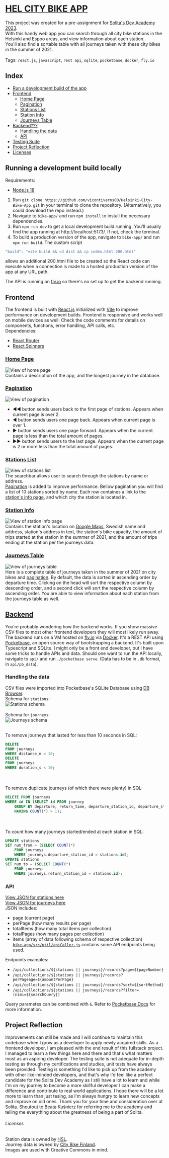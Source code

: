 # [HEL CITY BIKE APP](https://helbikeapp.surge.sh/)

This project was created for a pre-assignment for [Solita's Dev Academy 2023](https://github.com/solita/dev-academy-2023-exercise).<br>
With this handy web app you can search through all city bike stations in the Helsinki and Espoo areas, and view information about each station.<br>
You'll also find a sortable table with all journeys taken with these city bikes in the summer of 2021.<br><br>
Tags: `react.js`, `javascript`, `rest api`, `sqlite`, `pocketbase`, `docker`, `fly.io` 

## Index

- [Run a development build of the app](#running-a-development-build-locally)
- [Frontend](#frontend)
    - [Home Page](#home-page)
    - [Pagination](#pagination)
    - [Stations List](#stations-list)
    - [Station Info](#station-info)
    - [Journeys Table](#journeys-table)
- [Backend???](#backend)
    - [Handling the data](#handling-the-data)
    - [API](#api)
- [Testing Suite](#testing)
- [Project Reflection](#project-reflection)
- [Licenses](#licenses)

## Running a development build locally
Requirements:
- [Node.js 18](https://nodejs.org/en/)<br>

1. Run `git clone https://github.com/vicontiveros00/Helsinki-City-Bike-App.git` in your terminal to clone the repository. (Alternatively, you could download the repo instead.)
2. Navigate to `bike-app/` and run `npm install` to install the necessary dependencies.
3. Run `npm run dev` to get a local development build running. You'll usually find the app running at http://localhost:5173/. If not, check the terminal.
4. To build a production version of the app, navigate to `bike-app/` and run `npm run build`. The custom script 
```javascript
"build": "vite build && cd dist && cp index.html 200.html"
```
allows an additional 200.html file to be created so the React code can execute when a connection is made to a hosted production version of the app at any URL path. 

The API is running on [fly.io](https://fly.io/) so there's no set up to get the backend running.

## Frontend
The frontend is built with [React.js](https://reactjs.org/) initialized with [Vite](https://vitejs.dev/) to improve performance on development builds. Frontend is responsive and works well on mobile devices as well. Check the code comments for details on components, functions, error handling, API calls, etc.<br>
Dependencies:
- [React Router](https://reactrouter.com/en/main)
- [React Spinners](https://www.npmjs.com/package/react-spinners)<br>

### [Home Page](bike-app/src/components/Home/Home.jsx)
![View of home page](media/homepage.PNG)<br>
Contains a description of the app, and the longest journey in the database.


### [Pagination](bike-app/src/components/Pagination/Pagination.jsx)
![View of pagination](media/pagination.PNG)<br>
- ◄◄ button sends users back to the first page of stations. Appears when current page is over 2.
- ◄ button sends users one page back. Appears when current page is over 1.
- ► button sends users one page forward. Appears when the current page is less than the total amount of pages.
- ►► button sends users to the last page. Appears when the current page is 2 or more less than the total amount of pages.<br>

### [Stations List](bike-app/src/components/Stations/Stations.jsx)
![View of stations list](media/stationslist.PNG)<br>
The searchbar allows user to search through the stations by name or address.<br>[Pagination](#pagination) is added to improve performance. 
Bellow pagination you will find a list of 10 stations sorted by name. Each row containes a link to the [station's info page](#station-info), and which city the station is located in.

### [Station Info](bike-app/src/components/StationInfo/StationInfo.jsx)
![View of station info page](media/stationinfo.PNG)<br>
Contains the station's location on [Google Maps](https://developers.google.com/maps/documentation/embed/get-started), Swedish name and address, station's address in text, the station's bike capacity, the amount of trips started at the station in the summer of 2021, and the amount of trips ending at the station per the journeys data.

### [Journeys Table](bike-app/src/components/Journeys/Journeys.jsx)
![View of journeys table](media/journeystable.PNG)<br>
Here is a complete table of journeys taken in the summer of 2021 on city bikes and [pagination](#pagination). By default, the data is sorted in ascending order by departure time. Clicking on the head will sort the respective column by descending order, and a second click will sort the respective column by ascending order. You are able to view information about each station from the journeys table as well.

## [Backend](api/)
You're probably wondering how the backend works. If you show massive CSV files to most other frontend developers they will most likely run away. The backend runs on a VM hosted on [fly.io](https://fly.io/) via [Docker](api/Dockerfile). It's a REST API using [Pocketbase](https://pocketbase.io/docs/), an open source way of bootstrapping a backend. It's built upon Typescript and SQLite. I might only be a front end developer, but I have some tricks to handle APIs and data. Should one want to run the API locally, navigate to `api/` and run `./pocketbase serve`. (Data has to be in `.db` format, in `api/pb_data`).

### Handling the data
CSV files were imported into Pocketbase's SQLite Database using [DB Browser](https://sqlitebrowser.org/).<br>
Schema for `stations`:<br>
![Stations schema](media/stationsschema.PNG)<br><br>
Schema for `journeys`:<br>
![Journeys schema](media/journeysschema.PNG)<br><br>

To remove journeys that lasted for less than 10 seconds in SQL:<br>
```SQL
DELETE
FROM journeys
WHERE distance_m < 10;
DELETE
FROM journeys
WHERE duration_s < 10;
```
<br><br>
To remove duplicate journeys (of which there were plenty) in SQL:<br>

```SQL
DELETE FROM journeys
WHERE id IN (SELECT id FROM journey
    GROUP BY departure, return_time, departure_station_id, departure_station_name, return_station_id, return_station_name, distance_m, duration_s
    HAVING COUNT(*) > 1);
```
<br><br>
To count how many journeys started/ended at each station in SQL:<br>

```SQL
UPDATE stations
SET num_from = (SELECT COUNT(*)
    FROM journeys
    WHERE journeys.departure_station_id = stations.id);
UPDATE stations
SET num_to = (SELECT COUNT(*)
    FROM journeys
    WHERE journeys.return_station_id = stations.id);
```

### API
[View JSON for stations here](https://helbikeappvic.fly.dev/api/collections/stations/records)<br>
[View JSON for journeys here](https://helbikeappvic.fly.dev/api/collections/journeys/records)<br>
JSON includes:
- page (current page)
- perPage (how many results per page)
- totalItems (how many total items per collection)
- totalPages (how many pages per collection)
- items (array of data following schema of respective collection)<br>
[`bike-app/src/util/apiCaller.js`](bike-app/src/util/apiCaller.js) contains some API endpoints being used.

Endpoints examples:
- `/api/collections/${stations || journeys}/records?page=${pageNumber}`
- `/api/collections/${stations || journeys}/records?perPageage=${amountPerPage}`
- `/api/collections/${stations || journeys}/records?sort=${sortMethod}`
- `/api/collections/${stations || journeys}/records?filter=(nimi=${searchQuery})`

Query parametes can be combined with `&`. Refer to [Pocketbase Docs](https://pocketbase.io/docs/) for more information.

## Project Reflection
Improvements can still be made and I will continue to maintain this codebase when I grow as a developer to apply newly acquired skills. As a frontend developer, I am pleased with the end result of this fullstack project. I managed to learn a few things here and there and that's what matters most as an aspiring developer. The testing suite is not adequate for in-depth testing as through my certifications and studies, unit tests have always been provided. Testing is something I'd like to pick up from the academy with other like-minded developers, and that's why I'd feel like a perfect candidate for the Solita Dev Academy as I still have a lot to learn and while I'm on my journey to become a more skillful developer I can make a difference and contribute to real world applications. I hope there will be a lot more to learn than just tesing, as I'm always hungry to learn new concepts and improve on old ones. Thank you for your time and consideration over at Solita. Shoutout to Beata Kuśnierz for referring me to the academy and telling me everything about the greatness of being a part of Solita.

###### Licenses
Station data is owned by [HSL](https://www.avoindata.fi/data/en_GB/dataset/hsl-n-kaupunkipyoraasemat/resource/a23eef3a-cc40-4608-8aa2-c730d17e8902?inner_span=True).<br> 
Journey data is owned by [City Bike Finland](https://www.citybikefinland.fi/). 
<br>
Images are used with Creative Commons in mind.
